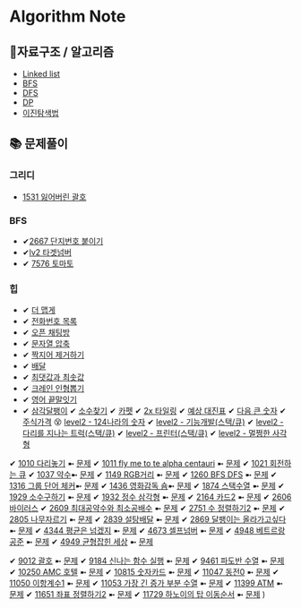 # Algorithm Note

## 📁자료구조 / 알고리즘

- [Linked list](https://github.com/yooooonk/algorithm-note/blob/main/structure/linkedList.py)
- [BFS](https://github.com/yooooonk/algorithm-note/blob/main/structure/BFS.py)
- [DFS](https://github.com/yooooonk/algorithm-note/blob/main/structure/DFS.py)
- [DP](https://github.com/yooooonk/algorithm-note/blob/main/structure/DP.py)
- [이진탐색법](https://github.com/yooooonk/algorithm-note/blob/main/structure/biarySearch.py)

## 📚 문제풀이

### 그리디
- [1531 잃어버린 괄호](https://github.com/yooooonk/algorithm-note/blob/main/1531.py)

### BFS

- ✔[2667 단지번호 붙이기](https://github.com/yooooonk/algorithm-note/blob/main/2667.py)
- ✔[lv2 타겟넘버](https://github.com/yooooonk/algorithm-note/blob/main/p2_targetNumber.py)
- ✔ [7576 토마토](https://github.com/yooooonk/algorithm-note/blob/main/7576.py)

### 힙
- ✔ [더 맵게](https://github.com/yooooonk/algorithm-note/blob/main/p2_moreSpicy.py)
- ✔ [전화번호 목록](https://github.com/yooooonk/algorithm-note/blob/main/p2_phoneBook.py)
- ✔ [오픈 채팅방](https://github.com/yooooonk/algorithm-note/blob/main/p2_openChat.py)
- ✔ [문자열 압축](https://github.com/yooooonk/algorithm-note/blob/main/p2_stringCompression.py)
- ✔ [짝지어 제거하기](https://github.com/yooooonk/algorithm-note/blob/main/p2_coupleRemove.py)
- ✔ [배달](https://github.com/yooooonk/algorithm-note/blob/main/p_delivery.py)
- ✔ [최댓값과 최솟값](https://github.com/yooooonk/algorithm-note/blob/main/p_minnmax.py)
- ✔ [크레인 인형뽑기](https://github.com/yooooonk/algorithm-note/blob/main/p_crane.py)
- ✔ [영어 끝말잇기](https://github.com/yooooonk/algorithm-note/blob/main/p_wordChain.py)
- ✔ [삼각달팽이](https://github.com/yooooonk/algorithm-note/blob/main/p_triangleSnail.py)
  ✔ [소수찾기](https://github.com/yooooonk/algorithm-note)
  ✔ [카펫](https://github.com/yooooonk/algorithm-note/blob/main/p_carpet.py)
  ✔ [2x 타일링](https://github.com/yooooonk/algorithm-note/blob/main/p_2xTiling.py)
  ✔ [예상 대진표](https://github.com/yooooonk/algorithm-note/blob/main/p_tournament.py)
  ✔ [다음 큰 숫자](https://github.com/yooooonk/algorithm-note/blob/main/p_nextBigNumber.py)
  ✔ [주식가격](https://github.com/yooooonk/algorithm-note/blob/main/p_stock.py)
  😵 [level2 - 124나라의 숫자](https://github.com/yooooonk/algorithm-note/blob/main/p2_124world.html)
  ✔ [level2 - 기능개발(스택/큐)](https://github.com/yooooonk/algorithm-note/blob/main/p2_develope.py)
  ✔ [level2 - 다리를 지나는 트럭(스택/큐)](https://github.com/yooooonk/algorithm-note/blob/main/p_bridge.py)
  ✔ [level2 - 프린터(스택/큐)](https://github.com/yooooonk/algorithm-note/blob/main/p2_printer.py)
  ✔ [level2 - 멀쩡한 사각형](https://github.com/yooooonk/algorithm-note/blob/main/p2_square.html)

✔ [1010 다리놓기](https://github.com/yooooonk/algorithm-note/blob/main/1011.py) ➼ [문제](https://www.acmicpc.net/problem/1010)
✔ [1011 fly me to te alpha centauri](https://github.com/yooooonk/algorithm-note/blob/main/1011.py) ➼ [문제](https://www.acmicpc.net/problem/1011)
✔ [1021 회전하는 큐](https://github.com/yooooonk/algorithm-note/blob/main/1021.py)
✔ [1037 약수](https://github.com/yooooonk/algorithm-note/blob/main/1037.py)➼ [문제](https://www.acmicpc.net/problem/1037)
✔ [1149 RGB거리](https://github.com/yooooonk/algorithm-note/blob/main/1149.py) ➼ [문제](https://www.acmicpc.net/problem/1149)
✔ [1260 BFS DFS](https://github.com/yooooonk/algorithm-note/blob/main/1260.py) ➼ [문제](https://www.acmicpc.net/problem/1260)
✔ [1316 그룹 단어 체커](https://github.com/yooooonk/algorithm-note/blob/main/1316.py)➼ [문제](https://www.acmicpc.net/problem/1316)
✔ [1436 영화감독 숌](https://github.com/yooooonk/algorithm-note/blob/main/1436.py)➼ [문제](https://www.acmicpc.net/problem/1436)
✔ [1874 스택수열](https://github.com/yooooonk/algorithm-note/blob/main/1874.py) ➼ [문제](https://www.acmicpc.net/problem/1874)
✔ [1929 소수구하기](https://github.com/yooooonk/algorithm-note/blob/main/1929.py) ➼ [문제](https://www.acmicpc.net/problem/1929)
✔ [1932 정수 삼각형](https://github.com/yooooonk/algorithm-note/blob/main/1932.py) ➼ [문제](https://www.acmicpc.net/problem/1932)
✔ [2164 카드2](https://github.com/yooooonk/algorithm-note/blob/main/2164.py) ➼ [문제](https://www.acmicpc.net/problem/2164)
✔ [2606 바이러스](https://github.com/yooooonk/algorithm-note/blob/main/2606.py)
✔ [2609 최대공약수와 최소공배수](https://github.com/yooooonk/algorithm-note/blob/main/2609.py) ➼ [문제](https://www.acmicpc.net/problem/2609)
✔ [2751 수 정렬하기2](https://github.com/yooooonk/algorithm-note/blob/main/2751.py) ➼ [문제](https://www.acmicpc.net/problem/2751)
✔ [2805 나무자르기](https://github.com/yooooonk/algorithm-note/blob/main/2805.py) ➼ [문제](https://www.acmicpc.net/problem/2805)
✔ [2839 설탕배달](https://github.com/yooooonk/algorithm-note/blob/main/2839.py) ➼ [문제](https://www.acmicpc.net/problem/2839)
✔ [2869 달팽이는 올라가고싶다](https://github.com/yooooonk/algorithm-note/blob/main/2869.py) ➼ [문제](https://www.acmicpc.net/problem/2869)
✔ [4344 평균은 넘겠지](https://github.com/yooooonk/algorithm-note/blob/main/4344.py) ➼ [문제](https://www.acmicpc.net/problem/4344)
✔ [4673 셀프넘버](https://github.com/yooooonk/algorithm-note/blob/main/4673.py) ➼ [문제](https://www.acmicpc.net/problem/4673)
✔ [4948 베트르랑 공준](https://github.com/yooooonk/algorithm-note/blob/main/4948.py) ➼ [문제](https://www.acmicpc.net/problem/4948)
✔ [4949 균형잡힌 세상](https://github.com/yooooonk/algorithm-note/blob/main/4949.py) ➼ [문제](https://www.acmicpc.net/problem/4949)

✔ [9012 괄호](https://github.com/yooooonk/algorithm-note/blob/main/9012.py) ➼ [문제](https://www.acmicpc.net/problem/9012)
✔ [9184 신나는 함수 실행](https://github.com/yooooonk/algorithm-note/blob/main/9184.py) ➼ [문제](https://www.acmicpc.net/problem/9184)
✔ [9461 파도반 수열](https://github.com/yooooonk/algorithm-note/blob/main/9461.py) ➼ [문제](https://www.acmicpc.net/problem/9461)
✔ [10250 AMC 호텔](https://github.com/yooooonk/algorithm-note/blob/main/10250.py) ➼ [문제](https://www.acmicpc.net/problem/10250)
✔ [10815 숫자카드](https://github.com/yooooonk/algorithm-note/blob/main/10815.py) ➼ [문제](https://www.acmicpc.net/problem/10815)
✔ [11047 동전0](https://github.com/yooooonk/algorithm-note/blob/main/11047.py) ➼ [문제](https://www.acmicpc.net/problem/11047)
✔ [11050 이항계수1](https://github.com/yooooonk/algorithm-note/blob/main/11050.py) ➼ [문제](https://www.acmicpc.net/problem/11050)
✔ [11053 가장 긴 증가 부분 수열](https://github.com/yooooonk/algorithm-note/blob/main/11053.py) ➼ [문제](https://www.acmicpc.net/problem/11053)
✔ [11399 ATM](https://github.com/yooooonk/algorithm-note/blob/main/11399.py) ➼ [문제](https://www.acmicpc.net/problem/11399)
✔ [11651 좌표 정렬하기2](https://github.com/yooooonk/algorithm-note/blob/main/11651.py) ➼ [문제](https://www.acmicpc.net/problem/11651)
✔ [11729 하노이의 탑 이동순서](https://github.com/yooooonk/algorithm-note/blob/main/11729.py) ➼ [문제](https://www.acmicpc.net/problem/11729)
)

